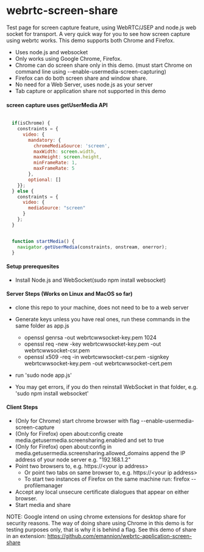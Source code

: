 webrtc-screen-share    
===================

Test page for screen capture feature, using WebRTC/JSEP and node.js web socket for transport. A very quick way for you to see how screen capture using webrtc works. This demo supports both Chrome and Firefox.

- Uses node.js and websocket
- Only works using Google Chrome, Firefox. 
- Chrome can do screen share only in this demo. (must start Chrome on command line using --enable-usermedia-screen-capturing)
- Firefox can do both screen share and window share.
- No need for a Web Server, uses node.js as your server
- Tab capture or application share not supported in this demo


#### screen capture uses getUserMedia API

```javascript

  if(isChrome) {   
    constraints = { 
      video: {
        mandatory: {
          chromeMediaSource: 'screen',
          maxWidth: screen.width,
          maxHeight: screen.height,
          minFrameRate: 1,
          maxFrameRate: 5
        },  
        optional: []
    }}; 
  } else {
    constraints = { 
      video: {
        mediaSource: "screen"
      }   
    };  
  }


  function startMedia() {
    navigator.getUserMedia(constraints, onstream, onerror);
  }

```

####  Setup prerequesites

- Install Node.js  and  WebSocket(sudo npm install websocket)


####  Server Steps (Works on Linux and MacOS so far)

- clone this repo to your machine, does not need to be to a web server

- Generate keys unless you have real ones, run these commands in the same folder as app.js
  -  openssl genrsa -out webrtcwwsocket-key.pem 1024
  -  openssl req -new -key webrtcwwsocket-key.pem -out webrtcwwsocket-csr.pem
  -  openssl x509 -req -in webrtcwwsocket-csr.pem -signkey webrtcwwsocket-key.pem -out webrtcwwsocket-cert.pem
  
- run   'sudo node app.js'
- You may get errors, if you do then reinstall WebSocket in that folder, e.g. 'sudo npm install websocket'


####  Client Steps

- (Only for Chrome) start chrome browser with flag   --enable-usermedia-screen-capture 
- (Only for Firefox) open about:config create  media.getusermedia.screensharing.enabled and set to true
- (Only for Firefox) open about:config in media.getusermedia.screensharing.allowed_domains append the IP address of your node server e.g. "192.168.1.2"
- Point two browsers to, e.g. https://\<your ip address\>
  - Or point two tabs on same browser to, e.g. https://\<your ip address\>
  - To start two instances of Firefox on the same machine run: firefox --profilemanager
- Accept any local unsecure certificate dialogues that appear on either browser.
- Start media and share


NOTE: Google intend on using chrome extensions for desktop share for security reasons.  The way of doing share using Chrome in this demo is for testing purposes only, that is why it is behind a flag.
See this demo of share in an extension: 
https://github.com/emannion/webrtc-application-screen-share


